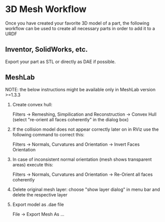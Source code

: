# 3D Mesh Workflow
Once you have created your favorite 3D model of a part, the following workflow can be used to create all necessary parts in order to add it to a URDF

## Inventor, SolidWorks, etc.
Export your part as STL or directly as DAE if possible.

## MeshLab
NOTE: the below instructions might be available only in MeshLab version >=1.3.3

1. Create convex hull:

     Filters -> Remeshing, Simpilication and Reconstruction -> Convex Hull (select "re-orient all faces coherently" in the dialog box)

2. If the collision model does not appear correctly later on in RViz use the following command to correct this:

     Filters -> Normals, Curvatures and Orientation -> Invert Faces Orientation

3. In case of inconsistent normal orientation (mesh shows transparent areas) execute this:

     Filters -> Normals, Curvatures and Orientation -> Re-Orient all faces coherently

4. Delete original mesh layer: choose "show layer dialog" in menu bar and delete the respective layer 

5. Export model as .dae file

     File -> Export Mesh As ...